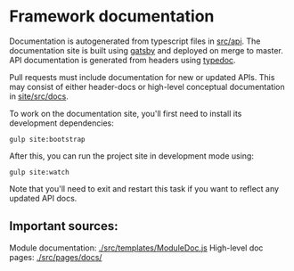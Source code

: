 Framework documentation
===

Documentation is autogenerated from typescript files in [src/api](/bright-js-framework/tree/master/src/api). The documentation site is built using [gatsby](https://gatsbyjs.org) and deployed on merge to master. API documentation is generated from headers using [typedoc](http://typedoc.org).

Pull requests must include documentation for new or updated APIs. This may consist of either header-docs or high-level conceptual documentation in [site/src/docs](/bright-js-framework/tree/master/site/src/docs).

To work on the documentation site, you'll first need to install its development dependencies:

```
gulp site:bootstrap
```

After this, you can run the project site in development mode using:

```
gulp site:watch
```

Note that you'll need to exit and restart this task if you want to reflect any updated API docs.

Important sources:
--

Module documentation: [./src/templates/ModuleDoc.js](./src/templates/ModuleDoc.js)
High-level doc pages: [./src/pages/docs/](./src/templates/ModuleDoc.js)
